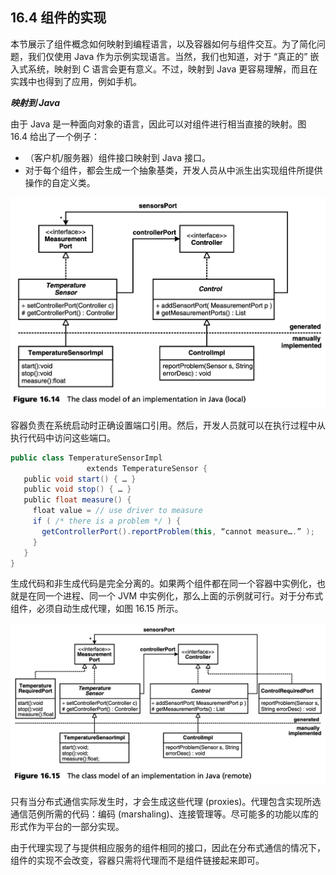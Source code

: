 ## 16.4 组件的实现
本节展示了组件概念如何映射到编程语言，以及容器如何与组件交互。为了简化问题，我们仅使用 Java 作为示例实现语言。当然，我们也知道，对于 “真正的” 嵌入式系统，映射到 C 语言会更有意义。不过，映射到 Java 更容易理解，而且在实践中也得到了应用，例如手机。

***映射到 Java***

由于 Java 是一种面向对象的语言，因此可以对组件进行相当直接的映射。图 16.4 给出了一个例子：
- （客户机/服务器）组件接口映射到 Java 接口。
- 对于每个组件，都会生成一个抽象基类，开发人员从中派生出实现组件所提供操作的自定义类。

![Figure 16.14](../img/f16.14.png)

容器负责在系统启动时正确设置端口引用。然后，开发人员就可以在执行过程中从执行代码中访问这些端口。
```Java
public class TemperatureSensorImpl
                 extends TemperatureSensor {
   public void start() { … }
   public void stop() { … }
   public float measure() {
     float value = // use driver to measure
     if ( /* there is a problem */ ) {
       getControllerPort().reportProblem(this, “cannot measure….” );
     }
   }
}
```
生成代码和非生成代码是完全分离的。如果两个组件都在同一个容器中实例化，也就是在同一个进程、同一个 JVM 中实例化，那么上面的示例就可行。对于分布式组件，必须自动生成代理，如图 16.15 所示。

![Figure 16.15](../img/f16.15.png)

只有当分布式通信实际发生时，才会生成这些代理 (proxies)。代理包含实现所选通信范例所需的代码：编码 (marshaling)、连接管理等。尽可能多的功能以库的形式作为平台的一部分实现。

由于代理实现了与提供相应服务的组件相同的接口，因此在分布式通信的情况下，组件的实现不会改变，容器只需将代理而不是组件链接起来即可。
